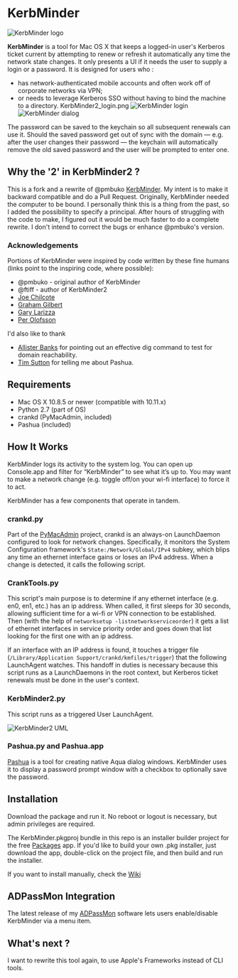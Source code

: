 # KerbMinder

![KerbMinder logo](installer_components/KerbMinder_logo.png "KerbMinder icon")

**KerbMinder** is a tool for Mac OS X that keeps a logged-in user's Kerberos ticket current by attempting to renew or refresh it automatically any time the network state changes. It only presents a UI if it needs the user to supply a login or a password. It is designed for users who :
- has network-authenticated mobile accounts and often work off of corporate networks via VPN;
- or needs to leverage Kerberos SSO without having to bind the machine to a directory.
KerbMinder2_login.png
![KerbMinder login](installer_components/KerbMinder2_login.png "KerbMinder login dialog")
![KerbMinder dialog](installer_components/dialog.png "KerbMinder dialog")

The password can be saved to the keychain so all subsequent renewals can use it. Should the saved password get out of sync with the domain — e.g. after the user changes their password — the keychain will automatically remove the old saved password and the user will be prompted to enter one.

## Why the '2' in KerbMinder2 ?
This is a fork and a rewrite of @pmbuko [KerbMinder](http://github.com/pmbuko/KerbMinder). My intent is to make it backward compatible and do a Pull Request. 
Originally, KerbMinder needed the computer to be bound. I personally think this is a thing from the past, so I added the possibility to specify a principal. After hours of struggling with the code to make, I figured out it would be much faster to do a complete rewrite. I don't intend to correct the bugs or enhance @pmbuko's version. 


### Acknowledgements

Portions of KerbMinder were inspired by code written by these fine humans (links point to the inspiring code, where possible):

* @pmbuko - original author of KerbMinder
* @ftiff - author of KerbMinder2
* [Joe Chilcote](https://github.com/chilcote)
* [Graham Gilbert](http://grahamgilbert.com/blog/2013/07/12/using-crankd-to-react-to-network-events/)
* [Gary Larizza](https://github.com/glarizza/scripts/blob/master/python/RefactoredCrankTools.py)
* [Per Olofsson](https://github.com/MagerValp/Scripted-Mac-Package-Creation/blob/master/scripts/postinstall)

I'd also like to thank

* [Allister Banks](https://twitter.com/Sacrilicious/status/543451138239258624) for pointing out an effective dig command to test for domain reachability.
* [Tim Sutton](http://twitter.com/tvsutton/status/544099669270605824) for telling me about Pashua.

## Requirements

* Mac OS X 10.8.5 or newer (compatible with 10.11.x)
* Python 2.7 (part of OS)
* crankd (PyMacAdmin, included)
* Pashua (included)

## How It Works

KerbMinder logs its activity to the system log. You can open up Console.app and filter for “KerbMinder” to see what it’s up to. You may want to make a network change (e.g. toggle off/on your wi-fi interface) to force it to act.

KerbMinder has a few components that operate in tandem.

### crankd.py

Part of the [PyMacAdmin](https://github.com/acdha/pymacadmin) project, crankd is an always-on LaunchDaemon configured to look for network changes. Specifically, it monitors the System Configuration framework's ```State:/Network/Global/IPv4``` subkey, which blips any time an ethernet interface gains or loses an IPv4 address. When a change is detected, it calls the following script.

### CrankTools.py

This script's main purpose is to determine if any ethernet interface (e.g. en0, en1, etc.) has an ip address. When called, it first sleeps for 30 seconds, allowing sufficient time for a wi-fi or VPN connection to be established. Then (with the help of ```networksetup -listnetworkserviceorder```) it gets a list of ethernet interfaces in service priority order and goes down that list looking for the first one with an ip address.

If an interface with an IP address is found, it touches a trigger file (```/Library/Application Support/crankd/kmfiles/trigger```) that the following LaunchAgent watches. This handoff in duties is necessary because this script runs as a LaunchDaemons in the root context, but Kerberos ticket renewals must be done in the user's context.

### KerbMinder2.py

This script runs as a triggered User LaunchAgent. 

![KerbMinder2 UML](installer_components/KerbMinder2_UML.png "KerbMinder2 UML")

### Pashua.py and Pashua.app

[Pashua](http://www.bluem.net/en/mac/pashua/) is a tool for creating native Aqua dialog windows. KerbMinder uses it to display a password prompt window with a checkbox to optionally save the password.

## Installation

Download the package and run it. No reboot or logout is necessary, but admin privileges are required.

The KerbMinder.pkgproj bundle in this repo is an installer builder project for the free [Packages](http://s.sudre.free.fr/Software/Packages/about.html) app. If you'd like to build your own .pkg installer, just download the app, double-click on the project file, and then build and run the installer.

If you want to install manually, check the [Wiki](https://github.com/ftiff/KerbMinder2/wiki/Manual-Installation)

## ADPassMon Integration

The latest release of my [ADPassMon](http://yourmacguy.wordpress.com/ADPassMon) software lets users enable/disable KerbMinder via a menu item.

## What's next ?
I want to rewrite this tool again, to use Apple's Frameworks instead of CLI tools.

